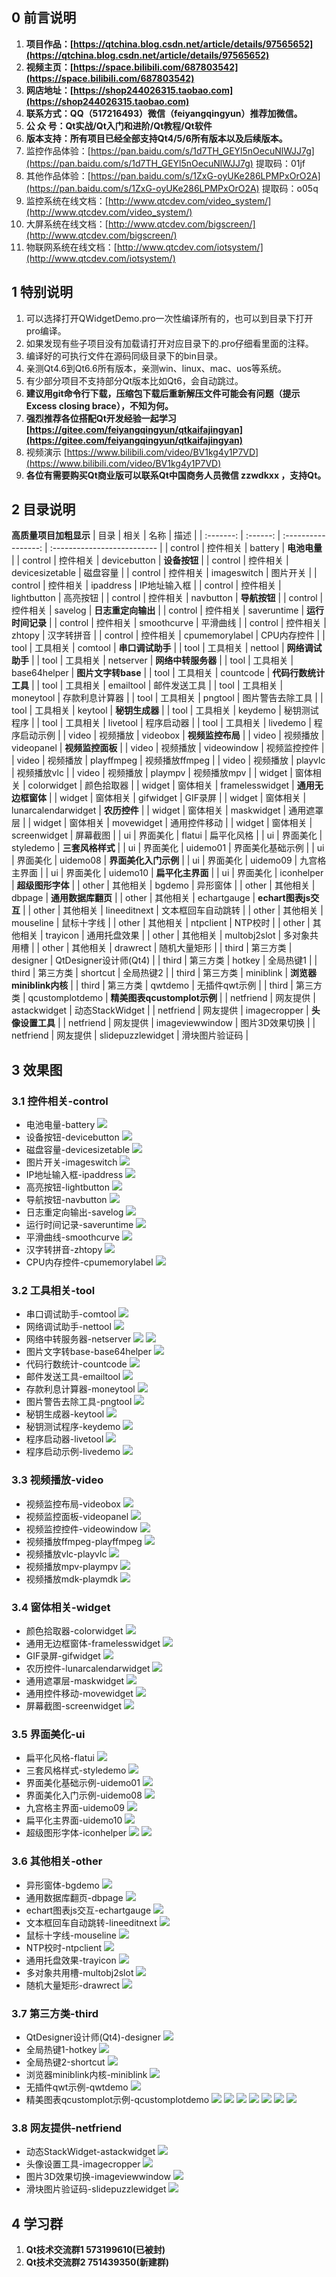 
## 0 前言说明
1. **项目作品：[https://qtchina.blog.csdn.net/article/details/97565652](https://qtchina.blog.csdn.net/article/details/97565652)**
2. **视频主页：[https://space.bilibili.com/687803542](https://space.bilibili.com/687803542)**
3. **网店地址：[https://shop244026315.taobao.com](https://shop244026315.taobao.com)**
4. **联系方式：QQ（517216493）微信（feiyangqingyun）推荐加微信。**
5. **公 众 号：Qt实战/Qt入门和进阶/Qt教程/Qt软件**
6. **版本支持：所有项目已经全部支持Qt4/5/6所有版本以及后续版本。**
7. 监控作品体验：[https://pan.baidu.com/s/1d7TH_GEYl5nOecuNlWJJ7g](https://pan.baidu.com/s/1d7TH_GEYl5nOecuNlWJJ7g) 提取码：01jf
8. 其他作品体验：[https://pan.baidu.com/s/1ZxG-oyUKe286LPMPxOrO2A](https://pan.baidu.com/s/1ZxG-oyUKe286LPMPxOrO2A) 提取码：o05q
9. 监控系统在线文档：[http://www.qtcdev.com/video_system/](http://www.qtcdev.com/video_system/)
10. 大屏系统在线文档：[http://www.qtcdev.com/bigscreen/](http://www.qtcdev.com/bigscreen/)
11. 物联网系统在线文档：[http://www.qtcdev.com/iotsystem/](http://www.qtcdev.com/iotsystem/)

## 1 特别说明
1. 可以选择打开QWidgetDemo.pro一次性编译所有的，也可以到目录下打开pro编译。
2. 如果发现有些子项目没有加载请打开对应目录下的.pro仔细看里面的注释。
3. 编译好的可执行文件在源码同级目录下的bin目录。
4. 亲测Qt4.6到Qt6.6所有版本，亲测win、linux、mac、uos等系统。
5. 有少部分项目不支持部分Qt版本比如Qt6，会自动跳过。
6. **建议用git命令行下载，压缩包下载后重新解压文件可能会有问题（提示Excess closing brace），不知为何。**
8. **强烈推荐各位搭配Qt开发经验一起学习 [https://gitee.com/feiyangqingyun/qtkaifajingyan](https://gitee.com/feiyangqingyun/qtkaifajingyan)**
9. 视频演示 [https://www.bilibili.com/video/BV1kg4y1P7VD](https://www.bilibili.com/video/BV1kg4y1P7VD)
10. **各位有需要购买Qt商业版可以联系Qt中国商务人员微信 zzwdkxx ，支持Qt。**

## 2 目录说明
**高质量项目加粗显示**
|   目录    |   相关   |        名称         | 描述                        |
| :-------: | :------: | :-----------------: | :-------------------------- |
|  control  | 控件相关 |       battery       | **电池电量**                |
|  control  | 控件相关 |    devicebutton     | **设备按钮**                |
|  control  | 控件相关 |   devicesizetable   | 磁盘容量                    |
|  control  | 控件相关 |     imageswitch     | 图片开关                    |
|  control  | 控件相关 |      ipaddress      | IP地址输入框                |
|  control  | 控件相关 |     lightbutton     | 高亮按钮                    |
|  control  | 控件相关 |      navbutton      | **导航按钮**                |
|  control  | 控件相关 |       savelog       | **日志重定向输出**          |
|  control  | 控件相关 |     saveruntime     | **运行时间记录**            |
|  control  | 控件相关 |     smoothcurve     | 平滑曲线                    |
|  control  | 控件相关 |       zhtopy        | 汉字转拼音                  |
|  control  | 控件相关 |   cpumemorylabel    | CPU内存控件                 |
|   tool    | 工具相关 |       comtool       | **串口调试助手**            |
|   tool    | 工具相关 |       nettool       | **网络调试助手**            |
|   tool    | 工具相关 |      netserver      | **网络中转服务器**          |
|   tool    | 工具相关 |    base64helper     | **图片文字转base**          |
|   tool    | 工具相关 |      countcode      | **代码行数统计工具**        |
|   tool    | 工具相关 |      emailtool      | 邮件发送工具                |
|   tool    | 工具相关 |      moneytool      | 存款利息计算器              |
|   tool    | 工具相关 |       pngtool       | 图片警告去除工具            |
|   tool    | 工具相关 |       keytool       | **秘钥生成器**              |
|   tool    | 工具相关 |       keydemo       | 秘钥测试程序                |
|   tool    | 工具相关 |      livetool       | 程序启动器                  |
|   tool    | 工具相关 |      livedemo       | 程序启动示例                |
|   video   | 视频播放 |      videobox       | **视频监控布局**            |
|   video   | 视频播放 |     videopanel      | **视频监控面板**            |
|   video   | 视频播放 |     videowindow     | 视频监控控件                |
|   video   | 视频播放 |     playffmpeg      | 视频播放ffmpeg              |
|   video   | 视频播放 |       playvlc       | 视频播放vlc                 |
|   video   | 视频播放 |       plaympv       | 视频播放mpv                 |
|  widget   | 窗体相关 |     colorwidget     | 颜色拾取器                  |
|  widget   | 窗体相关 |   framelesswidget   | **通用无边框窗体**          |
|  widget   | 窗体相关 |      gifwidget      | GIF录屏                     |
|  widget   | 窗体相关 | lunarcalendarwidget | **农历控件**                |
|  widget   | 窗体相关 |     maskwidget      | 通用遮罩层                  |
|  widget   | 窗体相关 |     movewidget      | 通用控件移动                |
|  widget   | 窗体相关 |    screenwidget     | 屏幕截图                    |
|    ui     | 界面美化 |       flatui        | 扁平化风格                  |
|    ui     | 界面美化 |      styledemo      | **三套风格样式**            |
|    ui     | 界面美化 |      uidemo01       | 界面美化基础示例            |
|    ui     | 界面美化 |      uidemo08       | **界面美化入门示例**        |
|    ui     | 界面美化 |      uidemo09       | 九宫格主界面                |
|    ui     | 界面美化 |      uidemo10       | **扁平化主界面**            |
|    ui     | 界面美化 |     iconhelper      | **超级图形字体**            |
|   other   | 其他相关 |       bgdemo        | 异形窗体                    |
|   other   | 其他相关 |       dbpage        | **通用数据库翻页**          |
|   other   | 其他相关 |     echartgauge     | **echart图表js交互**        |
|   other   | 其他相关 |    lineeditnext     | 文本框回车自动跳转          |
|   other   | 其他相关 |      mouseline      | 鼠标十字线                  |
|   other   | 其他相关 |      ntpclient      | NTP校时                     |
|   other   | 其他相关 |      trayicon       | 通用托盘效果                |
|   other   | 其他相关 |    multobj2slot     | 多对象共用槽                |
|   other   | 其他相关 |      drawrect       | 随机大量矩形                |
|   third   | 第三方类 |      designer       | QtDesigner设计师(Qt4)       |
|   third   | 第三方类 |       hotkey        | 全局热键1                   |
|   third   | 第三方类 |      shortcut       | 全局热键2                   |
|   third   | 第三方类 |      miniblink      | **浏览器miniblink内核**     |
|   third   | 第三方类 |       qwtdemo       | 无插件qwt示例               |
|   third   | 第三方类 |   qcustomplotdemo   | **精美图表qcustomplot示例** |
| netfriend | 网友提供 |    astackwidget     | 动态StackWidget             |
| netfriend | 网友提供 |    imagecropper     | **头像设置工具**            |
| netfriend | 网友提供 |   imageviewwindow   | 图片3D效果切换              |
| netfriend | 网友提供 |  slidepuzzlewidget  | 滑块图片验证码              |

## 3 效果图
### 3.1 控件相关-control
- 电池电量-battery
![](control/0snap/battery.jpg)
- 设备按钮-devicebutton
![](control/0snap/devicebutton.jpg)
- 磁盘容量-devicesizetable
![](control/0snap/devicesizetable.jpg)
- 图片开关-imageswitch
![](control/0snap/imageswitch.jpg)
- IP地址输入框-ipaddress
![](control/0snap/ipaddress.jpg)
- 高亮按钮-lightbutton
![](control/0snap/lightbutton.jpg)
- 导航按钮-navbutton
![](control/0snap/navbutton.jpg)
- 日志重定向输出-savelog
![](control/0snap/savelog.jpg)
- 运行时间记录-saveruntime
![](control/0snap/saveruntime.jpg)
- 平滑曲线-smoothcurve
![](control/0snap/smoothcurve.jpg)
- 汉字转拼音-zhtopy
![](control/0snap/zhtopy.jpg)
- CPU内存控件-cpumemorylabel
![](control/0snap/cpumemorylabel.jpg)

### 3.2 工具相关-tool
- 串口调试助手-comtool
![](tool/0snap/comtool.jpg)
- 网络调试助手-nettool
![](tool/0snap/nettool.jpg)
- 网络中转服务器-netserver
![](tool/0snap/netserver.jpg)
![](tool/0snap/netserver2.jpg)
- 图片文字转base-base64helper
![](tool/0snap/base64helper.jpg)
- 代码行数统计-countcode
![](tool/0snap/countcode.jpg)
- 邮件发送工具-emailtool
![](tool/0snap/emailtool.jpg)
- 存款利息计算器-moneytool
![](tool/0snap/moneytool.jpg)
- 图片警告去除工具-pngtool
![](tool/0snap/pngtool.jpg)
- 秘钥生成器-keytool
![](tool/0snap/keytool.jpg)
- 秘钥测试程序-keydemo
![](tool/0snap/keydemo.jpg)
- 程序启动器-livetool
![](tool/0snap/livetool.jpg)
- 程序启动示例-livedemo
![](tool/0snap/livedemo.jpg)

### 3.3 视频播放-video
- 视频监控布局-videobox
![](video/0snap/videobox.jpg)
- 视频监控面板-videopanel
![](video/0snap/videopanel.jpg)
- 视频监控控件-videowindow
![](video/0snap/videowindow.jpg)
- 视频播放ffmpeg-playffmpeg
![](video/0snap/playffmpeg.jpg)
- 视频播放vlc-playvlc
![](video/0snap/playvlc.jpg)
- 视频播放mpv-plaympv
![](video/0snap/plaympv.jpg)
- 视频播放mdk-playmdk
![](video/0snap/playmdk.jpg)

### 3.4 窗体相关-widget
- 颜色拾取器-colorwidget
![](widget/0snap/colorwidget.jpg)
- 通用无边框窗体-framelesswidget
![](widget/0snap/framelesswidget.jpg)
- GIF录屏-gifwidget
![](widget/0snap/gifwidget.jpg)
- 农历控件-lunarcalendarwidget
![](widget/0snap/lunarcalendarwidget.jpg)
- 通用遮罩层-maskwidget
![](widget/0snap/maskwidget.jpg)
- 通用控件移动-movewidget
![](widget/0snap/movewidget.jpg)
- 屏幕截图-screenwidget
![](widget/0snap/screenwidget.jpg)

### 3.5 界面美化-ui
- 扁平化风格-flatui
![](ui/0snap/flatui.jpg)
- 三套风格样式-styledemo
![](ui/0snap/styledemo.jpg)
- 界面美化基础示例-uidemo01
![](ui/0snap/uidemo01.jpg)
- 界面美化入门示例-uidemo08
![](ui/0snap/uidemo08.jpg)
- 九宫格主界面-uidemo09
![](ui/0snap/uidemo09.jpg)
- 扁平化主界面-uidemo10
![](ui/0snap/uidemo10.jpg)
- 超级图形字体-iconhelper
![](ui/0snap/iconhelper1.jpg)
![](ui/0snap/iconhelper2.jpg)

### 3.6 其他相关-other
- 异形窗体-bgdemo
![](other/0snap/bgdemo.jpg)
- 通用数据库翻页-dbpage
![](other/0snap/dbpage.jpg)
- echart图表js交互-echartgauge
![](other/0snap/echartgauge.jpg)
- 文本框回车自动跳转-lineeditnext
![](other/0snap/lineeditnext.jpg)
- 鼠标十字线-mouseline
![](other/0snap/mouseline.jpg)
- NTP校时-ntpclient
![](other/0snap/ntpclient.jpg)
- 通用托盘效果-trayicon
![](other/0snap/trayicon.jpg)
- 多对象共用槽-multobj2slot
![](other/0snap/multobj2slot.jpg)
- 随机大量矩形-drawrect
![](other/0snap/drawrect.jpg)

### 3.7 第三方类-third
- QtDesigner设计师(Qt4)-designer
![](third/0snap/designer.jpg)
- 全局热键1-hotkey
![](third/0snap/hotkey.jpg)
- 全局热键2-shortcut
![](third/0snap/shortcut.jpg)
- 浏览器miniblink内核-miniblink
![](third/0snap/miniblink.jpg)
- 无插件qwt示例-qwtdemo
![](third/0snap/qwtdemo.jpg)
- 精美图表qcustomplot示例-qcustomplotdemo
![](third/0snap/qcustomplotdemo1.jpg)
![](third/0snap/qcustomplotdemo2.jpg)
![](third/0snap/qcustomplotdemo3.jpg)
![](third/0snap/qcustomplotdemo4.jpg)
![](third/0snap/qcustomplotdemo5.jpg)
![](third/0snap/qcustomplotdemo6.jpg)
![](third/0snap/qcustomplotdemo7.jpg)

### 3.8 网友提供-netfriend
- 动态StackWidget-astackwidget
![](netfriend/0snap/astackwidget.jpg)
- 头像设置工具-imagecropper
![](netfriend/0snap/imagecropper.jpg)
- 图片3D效果切换-imageviewwindow
![](netfriend/0snap/imageviewwindow.jpg)
- 滑块图片验证码-slidepuzzlewidget
![](netfriend/0snap/sliderpuzzlewidget.jpg)

## 4 学习群
1. **Qt技术交流群1 573199610(已被封)**
2. **Qt技术交流群2 751439350(新建群)**
